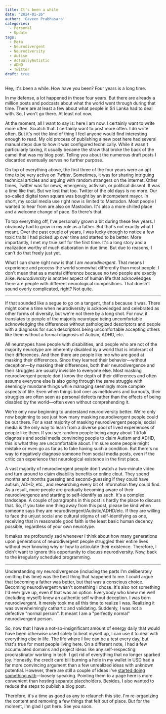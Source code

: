 ```yaml
---
title: It's been a while
date: "2024-01-26"
author: 'Gaveen Prabhasara'
categories:
  - Personal
  - Update
tags:
  - Meta
  - Neurodivergent
  - Neurodiversity
  - Autism
  - ActuallyAutistic
  - ADHD
  - Twitter
draft: true
---
```


Hey, it's been a while. How have you been? Four years is a long time.

In my defense, a lot happened in those four years. But there are already a million posts and podcasts about what the world went through during that time. There are at least a few about what people in Sri Lanka had to deal with. So, I won't go there. At least not now.

At the moment, all I want to say is: here I am now. I certainly want to write more often. Scratch that. I certainly want to post more often. I do write often. But it's not the kind of thing I feel anyone would find interesting enough to read. My old process of publishing a new post here had several manual steps due to how it was configured technically. While it wasn't particularly taxing, it usually became the straw that broke the back of the camel that was my blog post. Telling you about the numerous draft posts I discarded eventually serves no further purpose.

On top of everything above, the first three of the four years were an apt time to be very active on *Twitter*. Sometimes, it was for sharing intriguing technical articles and arguing with random strangers on the internet. Other times, Twitter was for news, emergency, activism, or political dissent. It was a time like that. But we lost that too. Twitter of the old days is no more. Our so-called digital town square was bought by an incompetent mayor. In short, my social media use right now is limited to Mastodon. Most people I wanted to hear from are also on Mastodon. It's also a more chilled place and a welcome change of pace. So there's that.

To top everything off, I've personally grown a bit during these few years. I obviously had to grow in my role as a father. But that's not exactly what I meant. Over the past couple of years, I was lucky enough to notice a few toxic traits I had picked up over time and started to be better. More importantly, I met my true self for the first time. It's a long story and a realization worthy of much elaboration in due time. But due to reasons, I can't do that freely just yet.

What I can share right now is that I am *neurodivergent*. That means I experience and process the world somewhat differently than most people. I don't mean that as a mental difference because no two people are exactly alike. *Neurodiversity* is another aspect of human life that acknowledges there are people with different neurological compositions. That doesn't sound overly complicated, right? Not quite.

---

If that sounded like a segue to go on a tangent, that's because it was. There might come a time when neurodiversity is acknowledged and celebrated as other forms of diversity, but we're not there by a long shot. For now, it translates to people of the majority neurotype being uncomfortable acknowledging the differences without pathologized descriptors and people with a diagnosis for such descriptors being uncomfortable accepting others like them without a formal diagnosis of Autism, ADHD, etc.

All neurotypes have people with disabilities, and people who are not of the majority neurotype are inherently disabled by a world that is intolerant of their differences. And then there are people like me who are good at masking their differences. Since they learned their behavior—without deception—by masking their differences, both their neurodivergence and their struggles are usually invisible to everyone else. Most masking neurodivergent people don't know the depth of their differences and often assume everyone else is also going through the same struggle with seemingly mundane things while managing seemingly more complex aspects of life. Even when things boil over as meltdowns and burnouts, their struggles are often seen as personal defects rather than the effects of being disabled by the world—often even without comprehending it.

We're only now beginning to understand neurodiversity better. We're only now beginning to see just how many masking neurodivergent people could be out there. For a vast majority of masking neurodivergent people, social media is the only way to learn from a diverse pool of lived experiences of people like them. If you see random people being angry about TikTok diagnosis and social media convincing people to claim Autism and ADHD, this is what they are uncomfortable about. I'm sure some people might mistake or even go as far as to fake having such a condition. But there's no way to negatively diagnose someone from social media posts, even if the critic can experience that neurological existence in the first place.

A vast majority of neurodivergent people don't watch a two-minute video and turn around to claim disability benefits or online clout. They spend months and months guessing and second-guessing if they could have autism, ADHD, etc., and researching every bit of information they could find. As a result, more people are gradually becoming aware of their neurodivergence and starting to self-identify as such. It's a complex landscape. A couple of paragraphs in this post is hardly the place to discuss that. So, if you take one thing away from this post, please be kind when someone says they are neurodivergent/Autistic/ADHD/etc. If they are willing to face the unjust social and cultural stigma of self-identifying as one, receiving that in reasonable good faith is the least basic human decency possible, regardless of your own neurotype.

It makes me profoundly sad whenever I think about how many generations upon generations of neurodivergent people struggled their entire lives without ever knowing why or how to articulate their existence. Therefore, I didn't want to ignore this opportunity to discuss neurodiversity. Now, back to the irregularly scheduled programming. 

---

Understanding my neurodivergence (including the parts I'm deliberately omitting this time) was the best thing that happened to me. I could argue that becoming a father was better, but that was a conscious choice. Becoming neurodivergent wasn't something I chose. It's also not something I'd ever give up, even if that was an option. Everybody who knew me well (including myself) knew an authentic self without deception. I was born neurodivergent. It merely took me all this time to realize I was. Realizing it was overwhelmingly cathartic and validating. Suddenly, I was not a defective "normal person". It meant I am a "perfectly normal" neurodivergent person.

So, now that I have a not-so-insignificant amount of energy daily that would have been otherwise used solely to beat myself up, I can use it to deal with everything else in life. The life where I live can be a test every day, but that's true for most people living here. On a different note, I had a few accumulated domains and project ideas like any self-respecting procrastinator working in tech. I got rid of everything that no longer sparked joy. Honestly, the credit card bill burning a hole in my wallet in USD had a far more convincing argument than a few unrealized ideas with unknown potential. However, there are still a couple of ideas I've [started doing](https://gaveen.me//facets/asura) [something with](https://gaveen.me//facets/mayavee)—loosely speaking. Pointing them to a page here is more convenient than hosting separate placeholders. Besides, I also wanted to reduce the steps to publish a blog post.

Therefore, it's a time as good as any to relaunch this site. I'm re-organizing the content and removing a few things that felt out of place. But for the moment, I'm glad I got here. See you soon.
